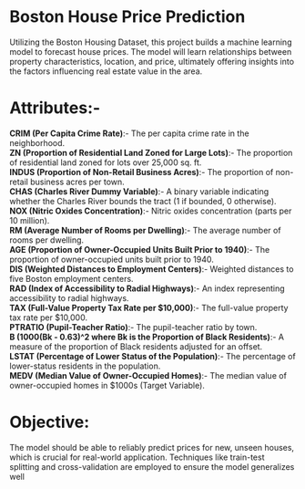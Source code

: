 # Boston House Price Prediction

Utilizing the Boston Housing Dataset, this project builds a machine learning model to forecast house prices. The model will learn relationships between property characteristics, location, and price, ultimately offering insights into the factors influencing real estate value in the area.

# Attributes:-<br>
**CRIM (Per Capita Crime Rate)**:- The per capita crime rate in the neighborhood.<br>
**ZN (Proportion of Residential Land Zoned for Large Lots)**:- The proportion of residential land zoned for lots over 25,000 sq. ft.<br>
**INDUS (Proportion of Non-Retail Business Acres)**:- The proportion of non-retail business acres per town.<br>
**CHAS (Charles River Dummy Variable)**:- A binary variable indicating whether the Charles River bounds the tract (1 if bounded, 0 otherwise).<br>
**NOX (Nitric Oxides Concentration)**:- Nitric oxides concentration (parts per 10 million).<br>
**RM (Average Number of Rooms per Dwelling)**:- The average number of rooms per dwelling.<br>
**AGE (Proportion of Owner-Occupied Units Built Prior to 1940)**:- The proportion of owner-occupied units built prior to 1940.<br>
**DIS (Weighted Distances to Employment Centers)**:- Weighted distances to five Boston employment centers.<br>
**RAD (Index of Accessibility to Radial Highways)**:- An index representing accessibility to radial highways.<br>
**TAX (Full-Value Property Tax Rate per $10,000)**:- The full-value property tax rate per $10,000.<br>
**PTRATIO (Pupil-Teacher Ratio)**:- The pupil-teacher ratio by town.<br>
**B (1000(Bk - 0.63)^2 where Bk is the Proportion of Black Residents)**:- A measure of the proportion of Black residents adjusted for an offset.<br>
**LSTAT (Percentage of Lower Status of the Population)**:- The percentage of lower-status residents in the population.<br>
**MEDV (Median Value of Owner-Occupied Homes)**:- The median value of owner-occupied homes in $1000s (Target Variable).<br>

# Objective:
The model should be able to reliably predict prices for new, unseen houses, which is crucial for real-world application. Techniques like train-test splitting and cross-validation are employed to ensure the model generalizes well

